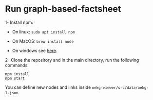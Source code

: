 # Run graph-based-factsheet

1- Install npm:

- On linux: `sudo apt install npm`

- On MacOS: `brew install node`

- On windows see [here](https://docs.npmjs.com/downloading-and-installing-node-js-and-npm).

2-  Clone the repository and in the main directory, run the following commands:

    npm install
    npm start

You can define new nodes and links inside `oekg-viewer/src/data/oekg-1.json`.

